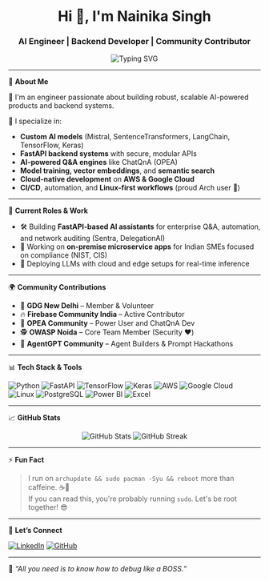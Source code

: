 <h1 align="center">Hi 👋, I'm Nainika Singh</h1>
<h3 align="center">AI Engineer | Backend Developer | Community Contributor</h3>

<p align="center">
  <img src="https://readme-typing-svg.demolab.com?font=Fira+Code&pause=1000&color=F74C7E&center=true&vCenter=true&width=435&lines=AI+Engineer+%F0%9F%96%A5%EF%B8%8F;Backend+Developer+%F0%9F%94%A7;Tech+Community+Contributor+%F0%9F%A4%96" alt="Typing SVG" />
</p>

---

🌟 **About Me**

🚀 I'm an engineer passionate about building robust, scalable AI-powered products and backend systems.

🧠 I specialize in:
- **Custom AI models** (Mistral, SentenceTransformers, LangChain, TensorFlow, Keras)
- **FastAPI backend systems** with secure, modular APIs
- **AI-powered Q&A engines** like ChatQnA (OPEA)
- **Model training, vector embeddings**, and **semantic search**
- **Cloud-native development** on **AWS & Google Cloud**
- **CI/CD**, automation, and **Linux-first workflows** (proud Arch user 🐧)

---

💼 **Current Roles & Work**

- 🛠️ Building **FastAPI-based AI assistants** for enterprise Q&A, automation, and network auditing (Sentra, DelegationAI)
- 🎯 Working on **on-premise microservice apps** for Indian SMEs focused on compliance (NIST, CIS)
- 🤖 Deploying LLMs with cloud and edge setups for real-time inference

---

🌍 **Community Contributions**

- 🎤 **GDG New Delhi** – Member & Volunteer  
- 🔥 **Firebase Community India** – Active Contributor  
- 🧠 **OPEA Community** – Power User and ChatQnA Dev  
- 🕵️ **OWASP Noida** – Core Team Member (Security ❤️)  
- 🧬 **AgentGPT Community** – Agent Builders & Prompt Hackathons  

---

📊 **Tech Stack & Tools**

![Python](https://img.shields.io/badge/Python-3670A0?style=for-the-badge&logo=python&logoColor=white)
![FastAPI](https://img.shields.io/badge/FastAPI-005571?style=for-the-badge&logo=fastapi)
![TensorFlow](https://img.shields.io/badge/TensorFlow-F2A900?style=for-the-badge&logo=tensorflow)
![Keras](https://img.shields.io/badge/Keras-D00000?style=for-the-badge&logo=keras)
![AWS](https://img.shields.io/badge/AWS-232F3E?style=for-the-badge&logo=amazon-aws)
![Google Cloud](https://img.shields.io/badge/Google%20Cloud-4285F4?style=for-the-badge&logo=google-cloud)
![Linux](https://img.shields.io/badge/Linux-000000?style=for-the-badge&logo=linux)
![PostgreSQL](https://img.shields.io/badge/PostgreSQL-336791?style=for-the-badge&logo=postgresql)
![Power BI](https://img.shields.io/badge/Power%20BI-F2C811?style=for-the-badge&logo=powerbi)
![Excel](https://img.shields.io/badge/Excel-217346?style=for-the-badge&logo=microsoft-excel)

---

📈 **GitHub Stats**

<p align="center">
  <img src="https://github-readme-stats.vercel.app/api?username=nainikasingh&show_icons=true&theme=radical" alt="GitHub Stats" />
  <img src="https://github-readme-streak-stats.herokuapp.com/?user=nainikasingh&theme=radical" alt="GitHub Streak" />
</p>

---

⚡ **Fun Fact**

> I run on `archupdate && sudo pacman -Syu && reboot` more than caffeine. ☕🐧  
> If you can read this, you're probably running `sudo`. Let's be root together! 😎

---

🔗 **Let’s Connect**

[![LinkedIn](https://img.shields.io/badge/LinkedIn-blue?style=for-the-badge&logo=linkedin&logoColor=white)](https://www.linkedin.com/in/nainika-singh/)
[![GitHub](https://img.shields.io/badge/GitHub-181717?style=for-the-badge&logo=github)](https://github.com/nainikasingh)

---

🧩 *“All you need is to know how to debug like a BOSS.”*


<!---
nainikasingh/nainikasingh is a ✨ special ✨ repository because its `README.md` (this file) appears on your GitHub profile.
You can click the Preview link to take a look at your changes.
--->
